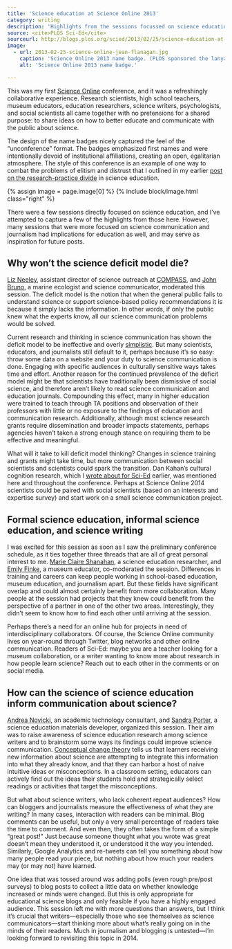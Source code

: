 ```yaml
---
title: 'Science education at Science Online 2013'
category: writing
description: 'Highlights from the sessions focussed on science education at the 2013 Science Online conference in Raleigh, NC.'
source: <cite>PLOS Sci-Ed</cite>
sourceurl: http://blogs.plos.org/scied/2013/02/25/science-education-at-science-online-2013/
image:
  - url: 2013-02-25-science-online-jean-flanagan.jpg
    caption: 'Science Online 2013 name badge. (PLOS sponsored the lanyards for everyone.) Photo by Jean Flanagan.'
    alt: 'Science Online 2013 name badge.'

---
```


This was my first [Science Online](http://scienceonline.com/scienceonline2013/) conference, and it was a refreshingly collaborative experience. Research scientists, high school teachers, museum educators, education researchers, science writers, psychologists, and social scientists all came together with no pretensions for a shared purpose: to share ideas on how to better educate and communicate with the public about science.

The design of the name badges nicely captured the feel of the “unconference” format. The badges emphasized first names and were intentionally devoid of institutional affiliations, creating an open, egalitarian atmosphere. The style of this conference is an example of one way to combat the problems of elitism and distrust that I outlined in my earlier [post on the research-practice divide](/2013/facing-the-research-practice-divide/) in science education.

{% assign image = page.image[0] %}
{% include block/image.html class="right" %}

There were a few sessions directly focused on science education, and I’ve attempted to capture a few of the highlights from those here. However, many sessions that were more focused on science communication and journalism had implications for education as well, and may serve as inspiration for future posts.

## Why won’t the science deficit model die?

[Liz Neeley](http://www.compassonline.org/staff/LizNeeley), assistant director of science outreach at [COMPASS](http://www.compassonline.org/), and [John Bruno](http://johnfbruno.web.unc.edu/), a marine ecologist and science communicator, moderated this session. The deficit model is the notion that when the general public fails to understand science or support science-based policy recommendations it is because it simply lacks the information. In other words, if only the public knew what the experts know, all our science communication problems would be solved.

Current research and thinking in science communication has shown the deficit model to be ineffective and overly [simplistic](http://pus.sagepub.com/content/13/1/55.abstract). But many scientists, educators, and journalists still default to it, perhaps because it’s so easy: throw some data on a website and your duty to science communication is done. Engaging with specific audiences in culturally sensitive ways takes time and effort. Another reason for the continued prevalence of the deficit model might be that scientists have traditionally been dismissive of social science, and therefore aren’t likely to read science communication and education journals. Compounding this effect, many in higher education were trained to teach through TA positions and observation of their professors with little or no exposure to the findings of education and communication research. Additionally, although most science research grants require dissemination and broader impacts statements, perhaps agencies haven’t taken a strong enough stance on requiring them to be effective and meaningful.

What will it take to kill deficit model thinking? Changes in science training and grants might take time, but more communication between social scientists and scientists could spark the transition. Dan Kahan’s cultural cognition research, which I [wrote about for Sci-Ed](/2012/science-literacy-and-the-polarized-politics-of-climate-change/) earlier, was mentioned here and throughout the conference. Perhaps at Science Online 2014 scientists could be paired with social scientists (based on an interests and expertise survey) and start work on a small science communication project.

## Formal science education, informal science education, and science writing

I was excited for this session as soon as I saw the preliminary conference schedule, as it ties together three threads that are all of great personal interest to me. [Marie Claire Shanahan](http://boundaryvision.com/), a science education researcher, and [Emily Finke](http://www.thisview.org/), a museum educator, co-moderated the session. Differences in training and careers can keep people working in school-based education, museum education, and journalism apart. But these fields have significant overlap and could almost certainly benefit from more collaboration. Many people at the session had projects that they knew could benefit from the perspective of a partner in one of the other two areas. Interestingly, they didn’t seem to know how to find each other until arriving at the session.

Perhaps there’s a need for an online hub for projects in need of interdisciplinary collaborators. Of course, the Science Online community lives on year-round through Twitter, blog networks and other online communication. Readers of Sci-Ed: maybe you are a teacher looking for a museum collaboration, or a writer wanting to know more about research in how people learn science? Reach out to each other in the comments or on social media.

## How can the science of science education inform communication about science?

[Andrea Novicki](http://scienceblogs.com/clock/2010/03/01/scienceonline2010-interview-11/), an academic technology consultant, and [Sandra Porter](http://scienceblogs.com/digitalbio/), a science education materials developer, organized this session. Their aim was to raise awareness of science education research among science writers and to brainstorm some ways its findings could improve science communication. [Conceptual change theory](http://en.wikipedia.org/wiki/Conceptual_change) tells us that learners receiving new information about science are attempting to integrate this information into what they already know, and that they can harbor a host of naive intuitive ideas or misconceptions. In a classroom setting, educators can actively find out the ideas their students hold and strategically select readings or activities that target the misconceptions.

But what about science writers, who lack coherent repeat audiences? How can bloggers and journalists measure the effectiveness of what they are writing? In many cases, interaction with readers can be minimal. Blog comments can be useful, but only a very small percentage of readers take the time to comment. And even then, they often takes the form of a simple “great post!” Just because someone thought what you wrote was great doesn’t mean they understood it, or understood it the way you intended. Similarly, Google Analytics and re-tweets can tell you something about how many people read your piece, but nothing about how much your readers may (or may not) have learned.

One idea that was tossed around was adding polls (even rough pre/post surveys) to blog posts to collect a little data on whether knowledge increased or minds were changed. But this is only appropriate for educational science blogs and only feasible if you have a highly engaged audience. This session left me with more questions than answers, but I think it’s crucial that writers—especially those who see themselves as science communicators—start thinking more about what’s really going on in the minds of their readers. Much in journalism and blogging is untested—I’m looking forward to revisiting this topic in 2014.
